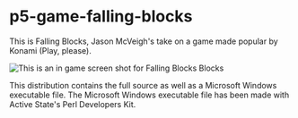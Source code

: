 # p5-game-falling-blocks
This is Falling Blocks, Jason McVeigh's take on a game made popular by Konami (Play, please).

![This is an in game screen shot for Falling Blocks Blocks](https://raw.githubusercontent.com/jmcveigh/p5-game-falling-blocks/master/assets/fb-igss-01.jpg)

This distribution contains the full source as well as a Microsoft Windows executable file.  The Microsoft Windows executable file has been made with Active State's Perl Developers Kit.
